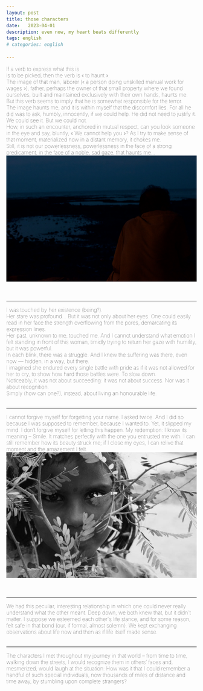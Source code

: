 ```yaml
---
layout: post
title: those characters
date:   2023-04-01
description: even now, my heart beats differently
tags: english
# categories: english

---
```



<span style="font-size:14px;font-weight:lighter">
If a verb to express what this is 
<br> is to be picked, then the verb is « to haunt ».
<br> The image of that man, laborer (« a person doing unskilled manual work for wages »), father, perhaps the owner of that small property where we found ourselves, built and maintained exclusively with their own hands, haunts me. But this verb seems to imply that he is somewhat responsible for the terror.
<br> The image haunts me, and it is within myself that the discomfort lies. For all he did was to ask, humbly, innocently, if we could help. He did not need to justify it. We could see it. But we could not.
<br> How, in such an encounter, anchored in mutual respect, can you look someone in the eye and say, bluntly, « We cannot help you »? As I try to make sense of that moment, materialized now in a distant memory, it chokes me. 
<br> Still, it is not our powerlessness, powerlessness in the face of a strong predicament, in the face of a noble, sad gaze, that haunts me...
</span>
<div>
    <img src="/assets/img/reflection.jpg" class="my-image rounded z-depth-1">
</div>
<br>
<br>

<hr>
<span style="font-size:14px;font-weight:lighter">
I was touched by her existence (being?). 
<br> Her stare was profound... But it was not only about her eyes. One could easily read in her face the strength overflowing from the pores, demarcating its expression lines. 
<br> Her past, unknown to me, touched me. And I cannot understand what emotion I felt standing in front of this woman, timidly trying to return her gaze with humility, but it was powerful. 
<br> In each blink, there was a struggle. And I knew the suffering was there, even now — hidden, in a way, but there. 
<br> I imagined she endured every single battle with pride as if it was not allowed for her to cry, to show how hard those battles were. To slow down. 
<br> Noticeably, it was not about succeeding: it was not about success. Nor was it about recognition. 
<br> Simply (how can one?), instead, about living an honourable life.
</span>
<br>
<br>

<hr>
<span style="font-size:14px;font-weight:lighter">
I cannot forgive myself for forgetting your name. I asked twice. And I did so because I was supposed to remember, because I wanted to. Yet, it slipped my mind. I don’t forgive myself for letting this happen.

<span style="font-size:14px;font-weight:lighter">
My redemption: I know its meaning – Smile. It matches perfectly with the one you entrusted me with. I can still remember how its beauty struck me; if I close my eyes, I can relive that moment and the amazement I felt.
</span>
<div>
    <img src="/assets/img/smile.jpg" class="my-image rounded z-depth-1">
</div>
<br>
<br>

<hr>
<span style="font-size:14px;font-weight:lighter">
We had this peculiar, interesting relationship in which one could never really understand what the other meant. Deep down, we both knew that, but it didn't matter. I suppose we esteemed each other's life stance, and for some reason, felt safe in that bond (our, if formal, almost solemn). We kept exchanging observations about life now and then as if life itself made sense.
</span>
<br>
<br>

<hr>
<span style="font-size:14px;font-weight:lighter"> The characters I met throughout my journey in that world – from time to time, walking down the streets, I would recognize them in others’ faces and, mesmerized, would laugh at the situation: How was it that I could remember a handful of such special individuals, now thousands of miles of distance and time away, by stumbling upon complete strangers?</span>